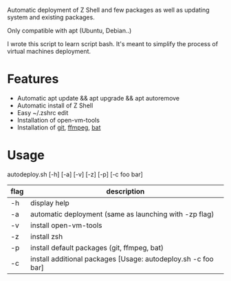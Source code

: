 Automatic deployment of Z Shell and few packages as well as updating system and existing packages.

Only compatible with apt (Ubuntu, Debian..)

I wrote this script to learn script bash. It's meant to simplify the process of virtual machines deployment.

# Features

- Automatic apt update && apt upgrade && apt autoremove
- Automatic install of Z Shell
- Easy ~/.zshrc edit
- Installation of open-vm-tools
- Installation of [git](https://github.com/), [ffmpeg](https://ffmpeg.org/documentation.html), [bat](https://github.com/sharkdp/bat)

# Usage

autodeploy.sh [-h] [-a] [-v] [-z] [-p] [-c foo bar]

| flag | description                                                   |
|------|---------------------------------------------------------------|
| -h   | display help                                                  |
| -a   | automatic deployment (same as launching with -zp flag)        |
| -v   | install open-vm-tools                                         |
| -z   | install zsh                                                   |
| -p   | install default packages (git, ffmpeg, bat)                   |
| -c   | install additional packages [Usage: autodeploy.sh -c foo bar] |